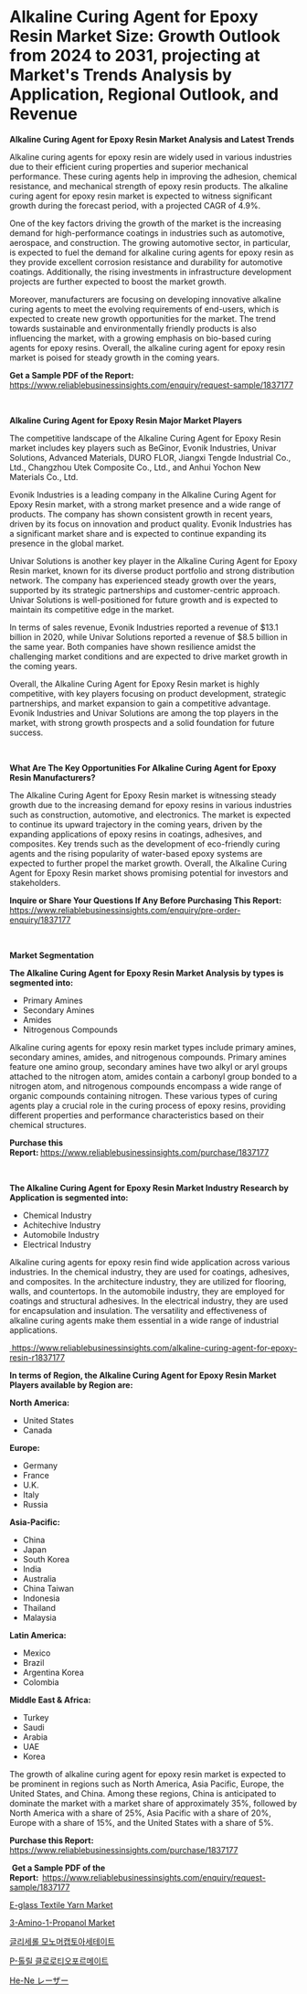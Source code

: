 <p><h1>Alkaline Curing Agent for Epoxy Resin Market Size: Growth Outlook from 2024 to 2031, projecting at Market's Trends Analysis by Application, Regional Outlook, and Revenue</h1></p><p><strong>Alkaline Curing Agent for Epoxy Resin Market Analysis and Latest Trends</strong></p>
<p><p>Alkaline curing agents for epoxy resin are widely used in various industries due to their efficient curing properties and superior mechanical performance. These curing agents help in improving the adhesion, chemical resistance, and mechanical strength of epoxy resin products. The alkaline curing agent for epoxy resin market is expected to witness significant growth during the forecast period, with a projected CAGR of 4.9%.</p><p>One of the key factors driving the growth of the market is the increasing demand for high-performance coatings in industries such as automotive, aerospace, and construction. The growing automotive sector, in particular, is expected to fuel the demand for alkaline curing agents for epoxy resin as they provide excellent corrosion resistance and durability for automotive coatings. Additionally, the rising investments in infrastructure development projects are further expected to boost the market growth.</p><p>Moreover, manufacturers are focusing on developing innovative alkaline curing agents to meet the evolving requirements of end-users, which is expected to create new growth opportunities for the market. The trend towards sustainable and environmentally friendly products is also influencing the market, with a growing emphasis on bio-based curing agents for epoxy resins. Overall, the alkaline curing agent for epoxy resin market is poised for steady growth in the coming years.</p></p>
<p><strong>Get a Sample PDF of the Report:&nbsp;</strong> <a href="https://www.reliablebusinessinsights.com/enquiry/request-sample/1837177">https://www.reliablebusinessinsights.com/enquiry/request-sample/1837177</a></p>
<p>&nbsp;</p>
<p><strong>Alkaline Curing Agent for Epoxy Resin Major Market Players</strong></p>
<p><p>The competitive landscape of the Alkaline Curing Agent for Epoxy Resin market includes key players such as BeGinor, Evonik Industries, Univar Solutions, Advanced Materials, DURO FLOR, Jiangxi Tengde Industrial Co., Ltd., Changzhou Utek Composite Co., Ltd., and Anhui Yochon New Materials Co., Ltd.</p><p>Evonik Industries is a leading company in the Alkaline Curing Agent for Epoxy Resin market, with a strong market presence and a wide range of products. The company has shown consistent growth in recent years, driven by its focus on innovation and product quality. Evonik Industries has a significant market share and is expected to continue expanding its presence in the global market.</p><p>Univar Solutions is another key player in the Alkaline Curing Agent for Epoxy Resin market, known for its diverse product portfolio and strong distribution network. The company has experienced steady growth over the years, supported by its strategic partnerships and customer-centric approach. Univar Solutions is well-positioned for future growth and is expected to maintain its competitive edge in the market.</p><p>In terms of sales revenue, Evonik Industries reported a revenue of $13.1 billion in 2020, while Univar Solutions reported a revenue of $8.5 billion in the same year. Both companies have shown resilience amidst the challenging market conditions and are expected to drive market growth in the coming years.</p><p>Overall, the Alkaline Curing Agent for Epoxy Resin market is highly competitive, with key players focusing on product development, strategic partnerships, and market expansion to gain a competitive advantage. Evonik Industries and Univar Solutions are among the top players in the market, with strong growth prospects and a solid foundation for future success.</p></p>
<p>&nbsp;</p>
<p><strong>What Are The Key Opportunities For Alkaline Curing Agent for Epoxy Resin Manufacturers?</strong></p>
<p><p>The Alkaline Curing Agent for Epoxy Resin market is witnessing steady growth due to the increasing demand for epoxy resins in various industries such as construction, automotive, and electronics. The market is expected to continue its upward trajectory in the coming years, driven by the expanding applications of epoxy resins in coatings, adhesives, and composites. Key trends such as the development of eco-friendly curing agents and the rising popularity of water-based epoxy systems are expected to further propel the market growth. Overall, the Alkaline Curing Agent for Epoxy Resin market shows promising potential for investors and stakeholders.</p></p>
<p><strong>Inquire or Share Your Questions If Any Before Purchasing This Report:</strong> <a href="https://www.reliablebusinessinsights.com/enquiry/pre-order-enquiry/1837177">https://www.reliablebusinessinsights.com/enquiry/pre-order-enquiry/1837177</a></p>
<p>&nbsp;</p>
<p><strong>Market Segmentation</strong></p>
<p><strong>The Alkaline Curing Agent for Epoxy Resin Market Analysis by types is segmented into:</strong></p>
<p><ul><li>Primary Amines</li><li>Secondary Amines</li><li>Amides</li><li>Nitrogenous Compounds</li></ul></p>
<p><p>Alkaline curing agents for epoxy resin market types include primary amines, secondary amines, amides, and nitrogenous compounds. Primary amines feature one amino group, secondary amines have two alkyl or aryl groups attached to the nitrogen atom, amides contain a carbonyl group bonded to a nitrogen atom, and nitrogenous compounds encompass a wide range of organic compounds containing nitrogen. These various types of curing agents play a crucial role in the curing process of epoxy resins, providing different properties and performance characteristics based on their chemical structures.</p></p>
<p><strong>Purchase this Report:&nbsp;</strong><a href="https://www.reliablebusinessinsights.com/purchase/1837177">https://www.reliablebusinessinsights.com/purchase/1837177</a></p>
<p>&nbsp;</p>
<p><strong>The Alkaline Curing Agent for Epoxy Resin Market Industry Research by Application is segmented into:</strong></p>
<p><ul><li>Chemical Industry</li><li>Achitechive Industry</li><li>Automobile Industry</li><li>Electrical Industry</li></ul></p>
<p><p>Alkaline curing agents for epoxy resin find wide application across various industries. In the chemical industry, they are used for coatings, adhesives, and composites. In the architecture industry, they are utilized for flooring, walls, and countertops. In the automobile industry, they are employed for coatings and structural adhesives. In the electrical industry, they are used for encapsulation and insulation. The versatility and effectiveness of alkaline curing agents make them essential in a wide range of industrial applications.</p></p>
<p><a href="https://www.reliablebusinessinsights.com/alkaline-curing-agent-for-epoxy-resin-r1837177">&nbsp;https://www.reliablebusinessinsights.com/alkaline-curing-agent-for-epoxy-resin-r1837177</a></p>
<p><strong>In terms of Region, the Alkaline Curing Agent for Epoxy Resin Market Players available by Region are:</strong></p>
<p>
    <p> <strong> North America: </strong>
        <ul>
            <li>United States</li>
            <li>Canada</li>
        </ul>
        </p> 
    <p> <strong> Europe: </strong>
        <ul>
            <li>Germany</li>
            <li>France</li>
            <li>U.K.</li>
            <li>Italy</li>
            <li>Russia</li>
        </ul>
        </p> 
    <p> <strong> Asia-Pacific: </strong>
        <ul>
            <li>China</li>
            <li>Japan</li>
            <li>South Korea</li>
            <li>India</li>
            <li>Australia</li>
            <li>China Taiwan</li>
            <li>Indonesia</li>
            <li>Thailand</li>
            <li>Malaysia</li>
        </ul>
        </p> 
    <p> <strong> Latin America: </strong>
        <ul>
            <li>Mexico</li>
            <li>Brazil</li>
            <li>Argentina Korea</li>
            <li>Colombia</li>
        </ul>
        </p> 
    <p> <strong> Middle East & Africa: </strong>
        <ul>
            <li>Turkey</li>
            <li>Saudi</li>
            <li>Arabia</li>
            <li>UAE</li>
            <li>Korea</li>
        </ul>
    </p>
    </p>
<p><p>The growth of alkaline curing agent for epoxy resin market is expected to be prominent in regions such as North America, Asia Pacific, Europe, the United States, and China. Among these regions, China is anticipated to dominate the market with a market share of approximately 35%, followed by North America with a share of 25%, Asia Pacific with a share of 20%, Europe with a share of 15%, and the United States with a share of 5%.</p></p>
<p><strong>Purchase this Report: </strong><a href="https://www.reliablebusinessinsights.com/purchase/1837177">https://www.reliablebusinessinsights.com/purchase/1837177</a></p>
<p>&nbsp;<strong>Get a Sample PDF of the Report:&nbsp;&nbsp;</strong><a href="https://www.reliablebusinessinsights.com/enquiry/request-sample/1837177">https://www.reliablebusinessinsights.com/enquiry/request-sample/1837177</a></p>
<p><strong></strong></p>
<p><p><a href="https://github.com/ashepherd82/Market-Research-Report-List-5/blob/main/e-glass-textile-yarn-market.md">E-glass Textile Yarn Market</a></p><p><a href="https://github.com/irfadac/Market-Research-Report-List-3/blob/main/3-amino-1-propanol-market.md">3-Amino-1-Propanol Market</a></p><p><a href="https://github.com/brendon65677/Market-Research-Report-List-1/blob/main/5003932144173.md">글리세롤 모노머캡토아세테이트</a></p><p><a href="https://github.com/Marcosoenrt565736/Market-Research-Report-List-1/blob/main/3892496144174.md">P-톨릴 클로로티오포르메이트</a></p><p><a href="https://github.com/schmahlson/Market-Research-Report-List-2/blob/main/4801104138142.md">He-Ne レーザー</a></p></p>